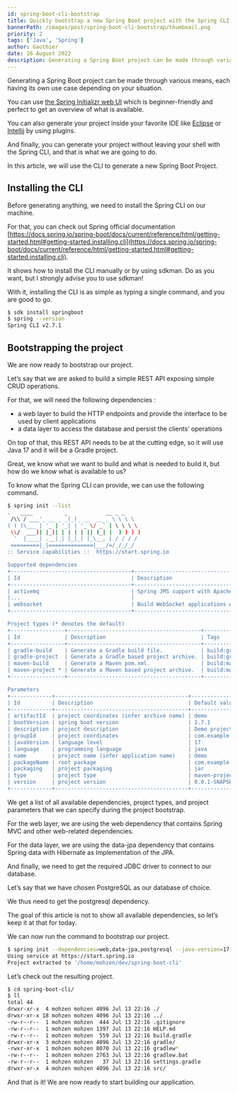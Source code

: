 ```yaml
---
id: spring-boot-cli-bootstrap
title: Quickly bootstrap a new Spring Boot project with the Spring CLI
bannerPath: /images/post/spring-boot-cli-bootstrap/thumbnail.png
priority: 2
tags: ['Java', 'Spring']
author: Gauthier
date: 16 August 2022
description: Generating a Spring Boot project can be made through various means, each having its own use case depending on your situation. In this article, we will use the CLI to generate a new Spring Boot Project.
---
```


Generating a Spring Boot project can be made through various means, each having its own use case depending on your situation.

You can use [the Spring Initializr web UI](<[https://start.spring.io/](https://start.spring.io/)>) which is beginner-friendly and perfect to get an overview of what is available.

You can also generate your project inside your favorite IDE like [Eclipse](<[https://www.eclipse.org/community/eclipse_newsletter/2018/february/springboot.php](https://www.eclipse.org/community/eclipse_newsletter/2018/february/springboot.php)>) or [Intellij](<[https://www.jetbrains.com/help/idea/spring-boot.html](https://www.jetbrains.com/help/idea/spring-boot.html)>) by using plugins.

And finally, you can generate your project without leaving your shell with the Spring CLI, and that is what we are going to do.

In this article, we will use the CLI to generate a new Spring Boot Project.

## Installing the CLI

Before generating anything, we need to install the Spring CLI on our machine.

For that, you can check out Spring official documentation [https://docs.spring.io/spring-boot/docs/current/reference/html/getting-started.html#getting-started.installing.cli](https://docs.spring.io/spring-boot/docs/current/reference/html/getting-started.html#getting-started.installing.cli).

It shows how to install the CLI manually or by using sdkman. Do as you want, but I strongly advise you to use sdkman!

With it, installing the CLI is as simple as typing a single command, and you are good to go.

```bash
$ sdk install springboot
$ spring --version
Spring CLI v2.7.1
```

## Bootstrapping the project

We are now ready to bootstrap our project.

Let’s say that we are asked to build a simple REST API exposing simple CRUD operations.

For that, we will need the following dependencies :

- a web layer to build the HTTP endpoints and provide the interface to be used by client applications
- a data layer to access the database and persist the clients’ operations

On top of that, this REST API needs to be at the cutting edge, so it will use Java 17 and it will be a Gradle project.

Great, we know what we want to build and what is needed to build it, but how do we know what is available to us?

To know what the Spring CLI can provide, we can use the following command.

```bash
$ spring init --list
.   ____          _            __ _ _
 /\\ / ___'_ __ _ _(_)_ __  __ _ \ \ \ \
( ( )\___ | '_ | '_| | '_ \/ _` | \ \ \ \
 \\/  ___)| |_)| | | | | || (_| |  ) ) ) )
  '  |____| .__|_| |_|_| |_\__, | / / / /
 =========|_|==============|___/=/_/_/_/
:: Service capabilities ::  https://start.spring.io

Supported dependencies
+--------------------------------------+--------------------------------------------------------------+-------------------------------+
| Id                                   | Description                                                  | Required version              |
+--------------------------------------+--------------------------------------------------------------+-------------------------------+
| activemq                             | Spring JMS support with Apache ActiveMQ 'Classic'.           | >=2.0.0.RELEASE and <3.0.0-M1 |
|...                                   |                                                              |                               |
| websocket                            | Build WebSocket applications with SockJS and STOMP.          |                               |
+--------------------------------------+--------------------------------------------------------------+-------------------------------+

Project types (* denotes the default)
+-----------------+------------------------------------------+-----------------------------+
| Id              | Description                              | Tags                        |
+-----------------+------------------------------------------+-----------------------------+
| gradle-build    | Generate a Gradle build file.            | build:gradle,format:build   |
| gradle-project  | Generate a Gradle based project archive. | build:gradle,format:project |
| maven-build     | Generate a Maven pom.xml.                | build:maven,format:build    |
| maven-project * | Generate a Maven based project archive.  | build:maven,format:project  |
+-----------------+------------------------------------------+-----------------------------+

Parameters
+-------------+------------------------------------------+------------------------------+
| Id          | Description                              | Default value                |
+-------------+------------------------------------------+------------------------------+
| artifactId  | project coordinates (infer archive name) | demo                         |
| bootVersion | spring boot version                      | 2.7.1                        |
| description | project description                      | Demo project for Spring Boot |
| groupId     | project coordinates                      | com.example                  |
| javaVersion | language level                           | 17                           |
| language    | programming language                     | java                         |
| name        | project name (infer application name)    | demo                         |
| packageName | root package                             | com.example.demo             |
| packaging   | project packaging                        | jar                          |
| type        | project type                             | maven-project                |
| version     | project version                          | 0.0.1-SNAPSHOT               |
+-------------+------------------------------------------+------------------------------+
```

We get a list of all available dependencies, project types, and project parameters that we can specify during the project bootstrap.

For the web layer, we are using the web dependency that contains Spring MVC and other web-related dependencies.

For the data layer, we are using the data-jpa dependency that contains Spring data with Hibernate as Implementation of the JPA.

And finally, we need to get the required JDBC driver to connect to our database.

Let’s say that we have chosen PostgreSQL as our database of choice.

We thus need to get the postgresql dependency.

The goal of this article is not to show all available dependencies, so let’s keep it at that for today.

We can now run the command to bootstrap our project.

```bash
$ spring init --dependencies=web,data-jpa,postgresql --java-version=17 --build=gradle spring-boot-cli
Using service at https://start.spring.io
Project extracted to '/home/mohzen/dev/spring-boot-cli'
```

Let’s check out the resulting project.

```bash
$ cd spring-boot-cli/
$ ll
total 44
drwxr-xr-x  4 mohzen mohzen 4096 Jul 13 22:16 ./
drwxr-xr-x 18 mohzen mohzen 4096 Jul 13 22:16 ../
-rw-r--r--  1 mohzen mohzen  444 Jul 13 22:16 .gitignore
-rw-r--r--  1 mohzen mohzen 1397 Jul 13 22:16 HELP.md
-rw-r--r--  1 mohzen mohzen  559 Jul 13 22:16 build.gradle
drwxr-xr-x  3 mohzen mohzen 4096 Jul 13 22:16 gradle/
-rwxr-xr-x  1 mohzen mohzen 8070 Jul 13 22:16 gradlew*
-rw-r--r--  1 mohzen mohzen 2763 Jul 13 22:16 gradlew.bat
-rw-r--r--  1 mohzen mohzen   37 Jul 13 22:16 settings.gradle
drwxr-xr-x  4 mohzen mohzen 4096 Jul 13 22:16 src/
```

And that is it! We are now ready to start building our application.
